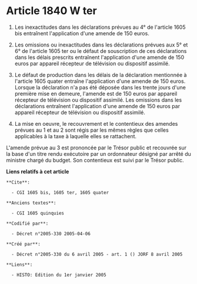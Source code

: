 # Article 1840 W ter

1. Les inexactitudes dans les déclarations prévues au 4° de l'article 1605 bis entraînent l'application d'une amende de 150
euros.

2. Les omissions ou inexactitudes dans les déclarations prévues aux 5° et 6° de l'article 1605 ter ou le défaut de
souscription de ces déclarations dans les délais prescrits entraînent l'application d'une amende de 150 euros par appareil
récepteur de télévision ou dispositif assimilé.

3. Le défaut de production dans les délais de la déclaration mentionnée à l'article 1605 quater entraîne l'application d'une
amende de 150 euros. Lorsque la déclaration n'a pas été déposée dans les trente jours d'une première mise en demeure,
l'amende est de 150 euros par appareil récepteur de télévision ou dispositif assimilé. Les omissions dans les déclarations
entraînent l'application d'une amende de 150 euros par appareil récepteur de télévision ou dispositif assimilé.

4. La mise en oeuvre, le recouvrement et le contentieux des amendes prévues au 1 et au 2 sont régis par les mêmes règles que
celles applicables à la taxe à laquelle elles se rattachent.

L'amende prévue au 3 est prononcée par le Trésor public et recouvrée sur la base d'un titre rendu exécutoire par un
ordonnateur désigné par arrêté du ministre chargé du budget. Son contentieux est suivi par le Trésor public.

**Liens relatifs à cet article**

	**Cite**:

	  - CGI 1605 bis, 1605 ter, 1605 quater

	**Anciens textes**:

	  - CGI 1605 quinquies

	**Codifié par**:

	  - Décret n°2005-330 2005-04-06

	**Créé par**:

	  - Décret n°2005-330 du 6 avril 2005 - art. 1 () JORF 8 avril 2005

	**Liens**:

	  - HISTO: Edition du 1er janvier 2005
